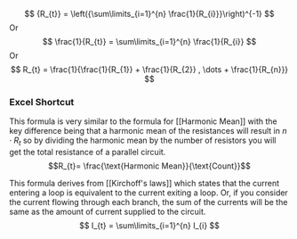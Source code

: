 
$$
{R_{t}} = \left({\sum\limits_{i=1}^{n} \frac{1}{R_{i}}}\right)^{-1}
$$
Or
$$
\frac{1}{R_{t}} = \sum\limits_{i=1}^{n} \frac{1}{R_{i}}
$$
Or
$$
R_{t} = \frac{1}{\frac{1}{R_{1}} + \frac{1}{R_{2}} , 
\dots + \frac{1}{R_{n}}}
$$


### Excel Shortcut
This formula is very similar to the formula for [[Harmonic Mean]] with the key difference being that a harmonic mean of the resistances will result in $n \cdot R_{t}$ so by dividing the harmonic mean by the number of resistors you will get the total resistance of a parallel circuit.
$$R_{t}= \frac{\text{Harmonic Mean}}{\text{Count}}$$


This formula derives from [[Kirchoff's laws]] which states that the current entering a loop is equivalent to the current exiting a loop. Or, if you consider the current flowing through each branch, the sum of the currents will be the same as the amount of current supplied to the circuit.
$$
I_{t} = \sum\limits_{i=1}^{n} I_{i}
$$
